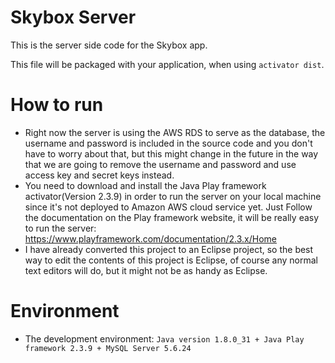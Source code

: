 # Skybox Server
This is the server side code for the Skybox app.

This file will be packaged with your application, when using `activator dist`.

# How to run
- Right now the server is using the AWS RDS to serve as the database, the username and password is included in the source code and you don't have to worry about that, but this might change in the future in the way that we are going to remove the username and password and use access key and secret keys instead.
- You need to download and install the Java Play framework activator(Version 2.3.9) in order to run the server on your local machine since it's not deployed to Amazon AWS cloud service yet.
Just Follow the documentation on the Play framework website, it will be really easy to run the server:
https://www.playframework.com/documentation/2.3.x/Home
- I have already converted this project to an Eclipse project, so the best way to edit the contents of this project is Eclipse, of course any normal text editors will do, but it might not be as handy as Eclipse.

# Environment
- The development environment: `Java version 1.8.0_31 + Java Play framework 2.3.9 + MySQL Server 5.6.24`
